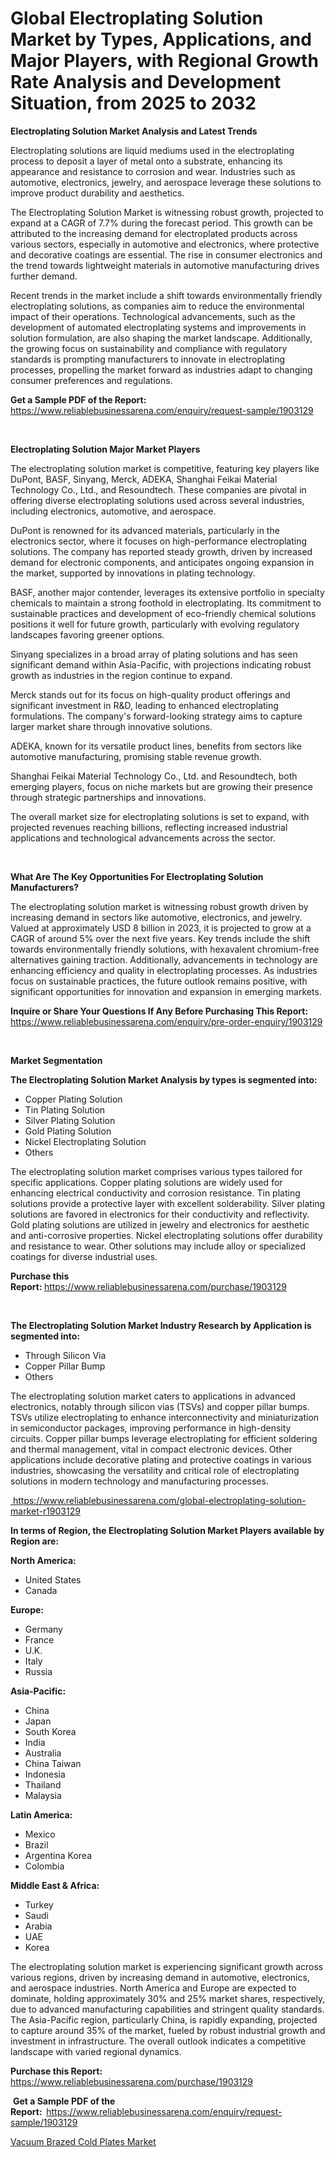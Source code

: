<p><h1>Global Electroplating Solution Market by Types, Applications, and Major Players, with Regional Growth Rate Analysis and Development Situation, from 2025 to 2032</h1></p><p><strong>Electroplating Solution Market Analysis and Latest Trends</strong></p>
<p><p>Electroplating solutions are liquid mediums used in the electroplating process to deposit a layer of metal onto a substrate, enhancing its appearance and resistance to corrosion and wear. Industries such as automotive, electronics, jewelry, and aerospace leverage these solutions to improve product durability and aesthetics.</p><p>The Electroplating Solution Market is witnessing robust growth, projected to expand at a CAGR of 7.7% during the forecast period. This growth can be attributed to the increasing demand for electroplated products across various sectors, especially in automotive and electronics, where protective and decorative coatings are essential. The rise in consumer electronics and the trend towards lightweight materials in automotive manufacturing drives further demand.</p><p>Recent trends in the market include a shift towards environmentally friendly electroplating solutions, as companies aim to reduce the environmental impact of their operations. Technological advancements, such as the development of automated electroplating systems and improvements in solution formulation, are also shaping the market landscape. Additionally, the growing focus on sustainability and compliance with regulatory standards is prompting manufacturers to innovate in electroplating processes, propelling the market forward as industries adapt to changing consumer preferences and regulations.</p></p>
<p><strong>Get a Sample PDF of the Report:&nbsp;</strong> <a href="https://www.reliablebusinessarena.com/enquiry/request-sample/1903129?utm_campaign=2033&utm_medium=2&utm_source=Github&utm_content=ia&utm_term=02042025&utm_id=electroplating-solution">https://www.reliablebusinessarena.com/enquiry/request-sample/1903129</a></p>
<p>&nbsp;</p>
<p><strong>Electroplating Solution Major Market Players</strong></p>
<p><p>The electroplating solution market is competitive, featuring key players like DuPont, BASF, Sinyang, Merck, ADEKA, Shanghai Feikai Material Technology Co., Ltd., and Resoundtech. These companies are pivotal in offering diverse electroplating solutions used across several industries, including electronics, automotive, and aerospace.</p><p>DuPont is renowned for its advanced materials, particularly in the electronics sector, where it focuses on high-performance electroplating solutions. The company has reported steady growth, driven by increased demand for electronic components, and anticipates ongoing expansion in the market, supported by innovations in plating technology.</p><p>BASF, another major contender, leverages its extensive portfolio in specialty chemicals to maintain a strong foothold in electroplating. Its commitment to sustainable practices and development of eco-friendly chemical solutions positions it well for future growth, particularly with evolving regulatory landscapes favoring greener options.</p><p>Sinyang specializes in a broad array of plating solutions and has seen significant demand within Asia-Pacific, with projections indicating robust growth as industries in the region continue to expand. </p><p>Merck stands out for its focus on high-quality product offerings and significant investment in R&D, leading to enhanced electroplating formulations. The company's forward-looking strategy aims to capture larger market share through innovative solutions.</p><p>ADEKA, known for its versatile product lines, benefits from sectors like automotive manufacturing, promising stable revenue growth.</p><p>Shanghai Feikai Material Technology Co., Ltd. and Resoundtech, both emerging players, focus on niche markets but are growing their presence through strategic partnerships and innovations.</p><p>The overall market size for electroplating solutions is set to expand, with projected revenues reaching billions, reflecting increased industrial applications and technological advancements across the sector.</p></p>
<p>&nbsp;</p>
<p><strong>What Are The Key Opportunities For Electroplating Solution Manufacturers?</strong></p>
<p><p>The electroplating solution market is witnessing robust growth driven by increasing demand in sectors like automotive, electronics, and jewelry. Valued at approximately USD 8 billion in 2023, it is projected to grow at a CAGR of around 5% over the next five years. Key trends include the shift towards environmentally friendly solutions, with hexavalent chromium-free alternatives gaining traction. Additionally, advancements in technology are enhancing efficiency and quality in electroplating processes. As industries focus on sustainable practices, the future outlook remains positive, with significant opportunities for innovation and expansion in emerging markets.</p></p>
<p><strong>Inquire or Share Your Questions If Any Before Purchasing This Report:</strong> <a href="https://www.reliablebusinessarena.com/enquiry/pre-order-enquiry/1903129?utm_campaign=2033&utm_medium=2&utm_source=Github&utm_content=ia&utm_term=02042025&utm_id=electroplating-solution">https://www.reliablebusinessarena.com/enquiry/pre-order-enquiry/1903129</a></p>
<p>&nbsp;</p>
<p><strong>Market Segmentation</strong></p>
<p><strong>The Electroplating Solution Market Analysis by types is segmented into:</strong></p>
<p><ul><li>Copper Plating Solution</li><li>Tin Plating Solution</li><li>Silver Plating Solution</li><li>Gold Plating Solution</li><li>Nickel Electroplating Solution</li><li>Others</li></ul></p>
<p><p>The electroplating solution market comprises various types tailored for specific applications. Copper plating solutions are widely used for enhancing electrical conductivity and corrosion resistance. Tin plating solutions provide a protective layer with excellent solderability. Silver plating solutions are favored in electronics for their conductivity and reflectivity. Gold plating solutions are utilized in jewelry and electronics for aesthetic and anti-corrosive properties. Nickel electroplating solutions offer durability and resistance to wear. Other solutions may include alloy or specialized coatings for diverse industrial uses.</p></p>
<p><strong>Purchase this Report:&nbsp;</strong><a href="https://www.reliablebusinessarena.com/purchase/1903129?utm_campaign=2033&utm_medium=2&utm_source=Github&utm_content=ia&utm_term=02042025&utm_id=electroplating-solution">https://www.reliablebusinessarena.com/purchase/1903129</a></p>
<p>&nbsp;</p>
<p><strong>The Electroplating Solution Market Industry Research by Application is segmented into:</strong></p>
<p><ul><li>Through Silicon Via</li><li>Copper Pillar Bump</li><li>Others</li></ul></p>
<p><p>The electroplating solution market caters to applications in advanced electronics, notably through silicon vias (TSVs) and copper pillar bumps. TSVs utilize electroplating to enhance interconnectivity and miniaturization in semiconductor packages, improving performance in high-density circuits. Copper pillar bumps leverage electroplating for efficient soldering and thermal management, vital in compact electronic devices. Other applications include decorative plating and protective coatings in various industries, showcasing the versatility and critical role of electroplating solutions in modern technology and manufacturing processes.</p></p>
<p><a href="https://www.reliablebusinessarena.com/global-electroplating-solution-market-r1903129?utm_campaign=2033&utm_medium=2&utm_source=Github&utm_content=ia&utm_term=02042025&utm_id=electroplating-solution">&nbsp;https://www.reliablebusinessarena.com/global-electroplating-solution-market-r1903129</a></p>
<p><strong>In terms of Region, the Electroplating Solution Market Players available by Region are:</strong></p>
<p>
    <p> <strong> North America: </strong>
        <ul>
            <li>United States</li>
            <li>Canada</li>
        </ul>
        </p> 
    <p> <strong> Europe: </strong>
        <ul>
            <li>Germany</li>
            <li>France</li>
            <li>U.K.</li>
            <li>Italy</li>
            <li>Russia</li>
        </ul>
        </p> 
    <p> <strong> Asia-Pacific: </strong>
        <ul>
            <li>China</li>
            <li>Japan</li>
            <li>South Korea</li>
            <li>India</li>
            <li>Australia</li>
            <li>China Taiwan</li>
            <li>Indonesia</li>
            <li>Thailand</li>
            <li>Malaysia</li>
        </ul>
        </p> 
    <p> <strong> Latin America: </strong>
        <ul>
            <li>Mexico</li>
            <li>Brazil</li>
            <li>Argentina Korea</li>
            <li>Colombia</li>
        </ul>
        </p> 
    <p> <strong> Middle East & Africa: </strong>
        <ul>
            <li>Turkey</li>
            <li>Saudi</li>
            <li>Arabia</li>
            <li>UAE</li>
            <li>Korea</li>
        </ul>
    </p>
    </p>
<p><p>The electroplating solution market is experiencing significant growth across various regions, driven by increasing demand in automotive, electronics, and aerospace industries. North America and Europe are expected to dominate, holding approximately 30% and 25% market shares, respectively, due to advanced manufacturing capabilities and stringent quality standards. The Asia-Pacific region, particularly China, is rapidly expanding, projected to capture around 35% of the market, fueled by robust industrial growth and investment in infrastructure. The overall outlook indicates a competitive landscape with varied regional dynamics.</p></p>
<p><strong>Purchase this Report: </strong><a href="https://www.reliablebusinessarena.com/purchase/1903129?utm_campaign=2033&utm_medium=2&utm_source=Github&utm_content=ia&utm_term=02042025&utm_id=electroplating-solution">https://www.reliablebusinessarena.com/purchase/1903129</a></p>
<p>&nbsp;<strong>Get a Sample PDF of the Report:&nbsp;&nbsp;</strong><a href="https://www.reliablebusinessarena.com/enquiry/request-sample/1903129?utm_campaign=2033&utm_medium=2&utm_source=Github&utm_content=ia&utm_term=02042025&utm_id=electroplating-solution">https://www.reliablebusinessarena.com/enquiry/request-sample/1903129</a></p>
<p><strong></strong></p>
<p><p><a href="https://github.com/mahnoor2003/Market-Research-Report-List-7/blob/main/vacuum-brazed-cold-plates-market.md?utm_campaign=2033&utm_medium=2&utm_source=Github&utm_content=ia&utm_term=02042025&utm_id=electroplating-solution">Vacuum Brazed Cold Plates Market</a></p></p>